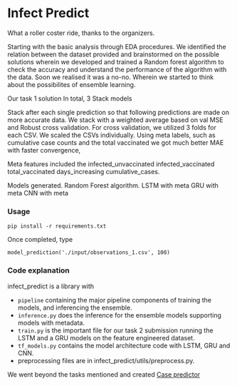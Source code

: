 # Infect Predict

What a roller coster ride, thanks to the organizers.

Starting with the basic analysis through EDA procedures. We identified the relation between the dataset provided and brainstormed on the possible solutions wherein we developed and trained a Random forest algorithm to check the accuracy and understand the performance of the algorithm with the data. Soon we realised it was a no-no. Wherein we started to think about the possibilites of ensemble learning.

Our task 1 solution
In total, 3 Stack models

Stack after each single prediction so that following predictions are made on more accurate data. We stack with a weighted average based on val MSE and
Robust cross validation. For cross validation, we utilized 3 folds for each CSV. We scaled the CSVs individually.
Using meta labels, such as cumulative case counts and the total vaccinated we got much better MAE with faster convergence, 

Meta features included the infected_unvaccinated infected_vaccinated total_vaccinated days_increasing cumulative_cases.

Models generated.
Random Forest algorithm.
LSTM with meta
GRU with meta
CNN with meta

### Usage
`pip install -r requirements.txt`

Once completed, type
```from infect_predict.pipeline.train import model_prediction
model_prediction('./input/observations_1.csv', 100) 
```

### Code explanation
infect_predict is a library with 
- `pipeline` containing the major pipeline components of training the models, and inferencing the ensemble.
- `inference.py` does the inference for the ensemble models supporting models with metadata.
- `train.py` is the important file for our task 2 submission running the LSTM and a GRU models on the feature engineered dataset. 
- `tf_models.py` contains the model architecture code with LSTM, GRU and CNN.
-  preprocessing files are in infect_predict/utils/preprocess.py.

We went beyond the tasks mentioned and created [Case predictor](https://github.com/RutvikJ77/Case-predictor)
